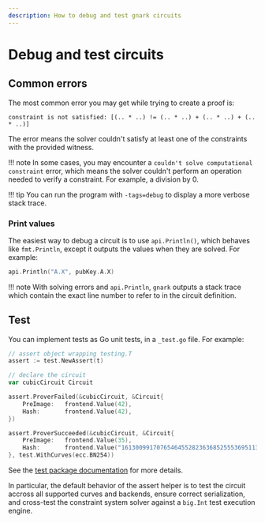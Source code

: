 ```yaml
---
description: How to debug and test gnark circuits
---
```


# Debug and test circuits

## Common errors

The most common error you may get while trying to create a proof is:

```no-lang
constraint is not satisfied: [(.. * ..) != (.. * ..) + (.. * ..) + (.. * ..)]
```

The error means the solver couldn't satisfy at least one of the constraints with the provided
witness.

!!! note
    In some cases, you may encounter a `couldn't solve computational constraint` error, which means
    the solver couldn't perform an operation needed to verify a constraint.
    For example, a division by 0.

!!! tip
    You can run the program with `-tags=debug` to display a more verbose stack trace.

### Print values

The easiest way to debug a circuit is to use `api.Println()`, which behaves like `fmt.Println`, except
it outputs the values when they are solved. For example:

```go
api.Println("A.X", pubKey.A.X)
```

!!! note
    With solving errors and `api.Println`, `gnark` outputs a stack trace which contain the exact line number to refer to in the circuit definition.

## Test

You can implement tests as Go unit tests, in a `_test.go` file. For example:

```go
// assert object wrapping testing.T
assert := test.NewAssert(t)

// declare the circuit
var cubicCircuit Circuit

assert.ProverFailed(&cubicCircuit, &Circuit{
    PreImage:   frontend.Value(42),
    Hash:       frontend.Value(42),
})

assert.ProverSucceeded(&cubicCircuit, &Circuit{
    PreImage:   frontend.Value(35),
    Hash:       frontend.Value("16130099170765464552823636852555369511329944820189892919423002775646948828469"),
}, test.WithCurves(ecc.BN254))

```

See the [test package documentation](https://pkg.go.dev/github.com/consensys/gnark/test@v0.5.2) for more details.

In particular, the default behavior of the assert helper is to test the circuit accross all supported curves and backends, ensure correct serialization, and cross-test the constraint system solver against a `big.Int` test execution engine.